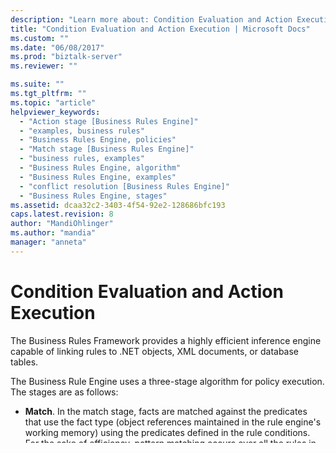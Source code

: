 ```yaml
---
description: "Learn more about: Condition Evaluation and Action Execution"
title: "Condition Evaluation and Action Execution | Microsoft Docs"
ms.custom: ""
ms.date: "06/08/2017"
ms.prod: "biztalk-server"
ms.reviewer: ""

ms.suite: ""
ms.tgt_pltfrm: ""
ms.topic: "article"
helpviewer_keywords: 
  - "Action stage [Business Rules Engine]"
  - "examples, business rules"
  - "Business Rules Engine, policies"
  - "Match stage [Business Rules Engine]"
  - "business rules, examples"
  - "Business Rules Engine, algorithm"
  - "Business Rules Engine, examples"
  - "conflict resolution [Business Rules Engine]"
  - "Business Rules Engine, stages"
ms.assetid: dcaa32c2-3403-4f54-92e2-128686bfc193
caps.latest.revision: 8
author: "MandiOhlinger"
ms.author: "mandia"
manager: "anneta"
---
```

# Condition Evaluation and Action Execution
The Business Rules Framework provides a highly efficient inference engine capable of linking rules to .NET objects, XML documents, or database tables.  
  
 The Business Rule Engine uses a three-stage algorithm for policy execution. The stages are as follows:  
  
- **Match**. In the match stage, facts are matched against the predicates that use the fact type (object references maintained in the rule engine's working memory) using the predicates defined in the rule conditions. For the sake of efficiency, pattern matching occurs over all the rules in the policy, and conditions that are shared across rules are matched only once. Partial condition matches may be stored in working memory to expedite subsequent pattern-matching operations. The output of the pattern-matching phase consists of updates to the rule engine agenda.  
  
- **Conflict resolution**. In the conflict resolution stage, the rules that are candidates for execution are examined to determine the next set of rule actions to execute based on a predetermined resolution scheme. All candidate rules found during the matching stage are added to the rule engine's agenda.  
  
   The default conflict resolution scheme is based on rule priorities within a policy. The priority is a configurable property of a rule in the Business Rule Composer. The larger the number, the higher the priority; therefore if multiple rules are triggered, the higher-priority actions are executed first.  
  
- **Action**. In the action stage, the actions in the resolved rule are executed. Note that rule actions can assert new facts into the rule engine, which causes the cycle to continue. This is also known as forward chaining. It is important to note that the algorithm never preempts the currently executing rule. All actions for the rule that is currently firing will be executed before the match phase is repeated. However, other rules on the agenda will not be fired before the match phase begins again. The match phase may cause those rules on the agenda to be removed from the agenda before they ever fire.  
  
  The following example shows the three-stage algorithm of match-conflict resolution-action.  
  
  **Rule 1: Evaluate income**  
  
- Declarative representation:  
  
   An applicant's credit rating should be obtained only if the applicant's income-to-loan ratio is less than 0.2.  
  
- IF—THEN representation using business objects:  
  
  ```  
  IF Application.Income / Property.Price < 0.2    
  THEN Assert new CreditRating( Application)   
  ```  
  
  **Rule 2: Evaluate credit rating**  
  
- Declarative representation:  
  
   An applicant should be approved only if the applicant's credit rating is more than 725.  
  
- IF—THEN Representation using business objects:  
  
  ```  
  IF Application.SSN = CreditRating.SSN AND CreditRating.Value > 725    
  THEN SendApprovalLetter(Application)    
  ```  
  
  The facts are summarized in the following table.  
  
|Fact|Fields|  
|----------|------------|  
|Application – An XML document representing a home loan application|-   Income = $65,000<br />-   SSN = XXX-XX-XXXX|  
|Property – An XML document representing the property being purchased|-   Price = $225,000|  
|CreditRating – An XML document containing the loan applicant's credit rating|-   Value = 0 – 800<br />-   SSN = XXX-XX-XXXX|  
  
 Initially the rule engine working memory and agenda are empty. After the application adds the Application and Property facts, the rule engine working memory and agenda are updated as follows.  
  
|Working memory|Agenda|  
|--------------------|------------|  
|-   Application<br />-   Property|Rule 1|  
  
 Rule 1 is added to the agenda because its condition (Application.Income / Property.Price < 0.2) evaluated to **true** during the match phase. There is no CreditRating fact in working memory, so the condition for Rule 2 was not evaluated. Because the only rule in the agenda is Rule 1, the rule is executed and then disappears from the agenda. The single action defined for Rule 1 results in a new fact (CreditRating document for the applicant) being added to working memory. After the execution of Rule 1 completes, control returns to the match phase. Because the only new object to match is the CreditRating fact, the results of the match phase are as follows.  
  
|Working memory|Agenda|  
|--------------------|------------|  
|-   Application<br />-   Property<br />-   CreditRating|Rule 2|  
  
 At this point Rule 2 is executed, resulting in the invocation of a function that sends an approval letter to the applicant. After Rule 2 has completed, execution of the forward-chaining algorithm returns to the match phase. Because there are no longer new facts to match and the agenda is empty, forward chaining terminates and policy execution is complete.  
  
## See Also  
 [Rule Engine](../core/rule-engine.md)
